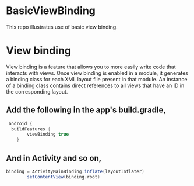 # BasicViewBinding
This repo illustrates use of basic view binding.

# View binding
View binding is a feature that allows you to more easily write code that interacts with views. Once view binding is enabled in a module, it generates a binding class for each XML layout file present in that module. An instance of a binding class contains direct references to all views that have an ID in the corresponding layout.

## Add the following in the app's build.gradle,

```groovy
 android {
  buildFeatures {
        viewBinding true
    }
```

## And in Activity and so on,
```groovy
binding = ActivityMainBinding.inflate(layoutInflater)
        setContentView(binding.root)
       
```
